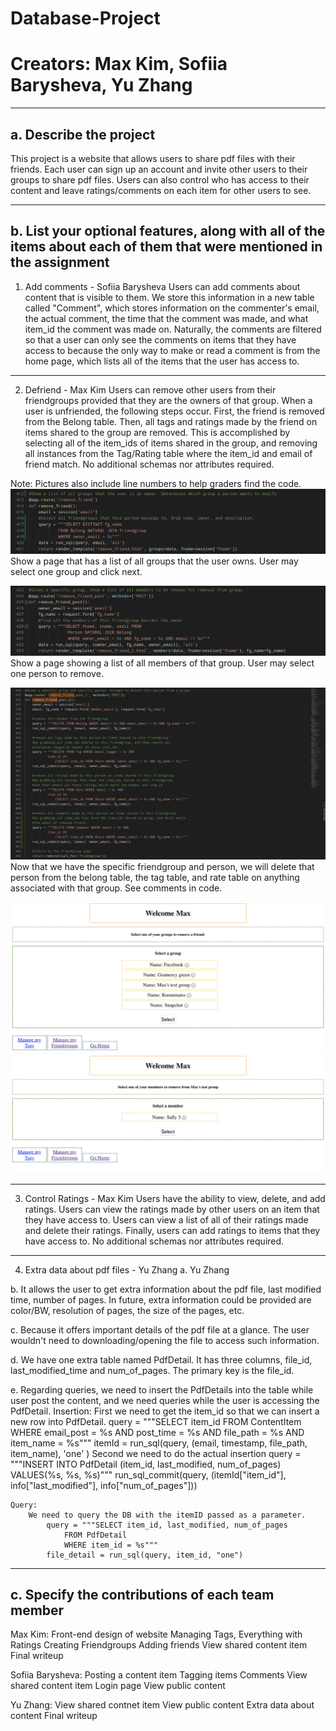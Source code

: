 
# **Database-Project**
# **Creators: Max Kim, Sofiia Barysheva, Yu Zhang**

---

## a. Describe the project
This project is a website that allows users to share pdf files with their friends. Each user
can sign up an account and invite other users to their groups to share pdf files. Users can
also control who has access to their content and leave ratings/comments on each item for other users to see. 

---

## b. List your optional features, along with all of the items about each of them that were mentioned in the assignment

1) Add comments - Sofiia Barysheva
Users can add comments about content that is visible to them. We store this information in a new table called "Comment", which stores information on the commenter's email, the actual comment, the time that the comment was made, and what item_id the comment was made on. Naturally, the comments are filtered so that a user can only see the comments on items that they have access to because the only way to make or read a comment is from the home page, which lists all of the items that the user has access to.

---

2) Defriend - Max Kim
Users can remove other users from their friendgroups provided that they are the owners of that group. When a user is unfriended, the following steps occur. First, the friend is removed from the Belong table. Then, all tags and ratings made by the friend on items shared to the group are removed. This is accomplished by selecting all of the item_ids of items shared in the group, and removing all instances from the Tag/Rating table where the item_id and email of friend match. No additional schemas nor attributes required.

Note: Pictures also include line numbers to help graders find the code.
![Remove Friend Page](/photos/remove_friend.png)
Show a page that has a list of all groups that the user owns. User may select one group and click next. 

![Remove Friend Post](/photos/remove_friend_post.png)
Show a page showing a list of all members of that group. User may select one person to remove. 

![Remove Friend Post 2](/photos/remove_friend_post_2.png)
Now that we have the specific friendgroup and person, we will delete that person from the belong table, the tag table, and rate table on anything associated with that group. See comments in code. 

![Remove Friend Example](/photos/remove_friend_example.png)
![Remove Friend Example 2](/photos/remove_friend_example_2.png)

---

3) Control Ratings - Max Kim
Users have the ability to view, delete, and add ratings. Users can view the ratings made by other users on an item that they have access to. Users can view a list of all of their ratings made and delete their ratings. Finally, users can add ratings to items that they have access to. No additional schemas nor attributes required.

---

4) Extra data about pdf files - Yu Zhang
a. Yu Zhang

b. It allows the user to get extra information about the pdf file, last modified time, number of pages. In future, extra information could be provided are color/BW, resolution of pages, the size of the pages, etc. 

c. Because it offers important details of the pdf file at a glance. The user wouldn't need to downloading/opening the file to access such information. 

d. We have one extra table named PdfDetail. It has three columns, file_id, last_modified_time and num_of_pages. The primary key is the file_id. 

e. Regarding queries, we need to insert the PdfDetails into the table while user post the content, and we need queries while the user is accessing the PdfDetail. 
    Insertion: 
        First we need to get the item_id so that we can insert a new row into PdfDetail. 
            query = """SELECT item_id 
                FROM ContentItem 
                WHERE email_post = %s AND post_time = %s AND file_path = %s AND item_name = %s"""
            itemId = run_sql(query, (email, timestamp, file_path, item_name), 'one' )
        Second we need to do the actual insertion
                query = """INSERT INTO PdfDetail
                    (item_id, last_modified, num_of_pages) 
                    VALUES(%s, %s, %s)"""
                run_sql_commit(query, (itemId["item_id"], info["last_modified"], info["num_of_pages"]))

    Query: 
        We need to query the DB with the itemID passed as a parameter. 
            query = """SELECT item_id, last_modified, num_of_pages 
                FROM PdfDetail
                WHERE item_id = %s"""
            file_detail = run_sql(query, item_id, "one")

---

## c. Specify the contributions of each team member

Max Kim: 
    Front-end design of website
    Managing Tags,
    Everything with Ratings
    Creating Friendgroups
    Adding friends
    View shared content item
    Final writeup

Sofiia Barysheva: 
    Posting a content item
    Tagging items
    Comments
    View shared content item
    Login page
    View public content

Yu Zhang:
    View shared contnet item
    View public content
    Extra data about content
    Final writeup


